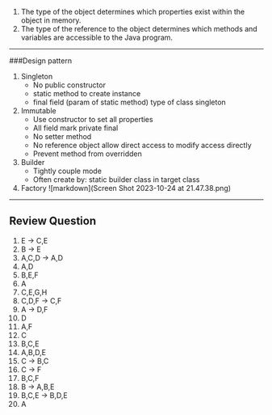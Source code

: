 1. The type of the object determines which properties exist within the object in memory.
2. The type of the reference to the object determines which methods and variables are
   accessible to the Java program.
***
###Design pattern
1. Singleton
   * No public constructor
   * static method to create instance
   * final field (param of static method) type of class singleton
2. Immutable
   * Use constructor to set all properties
   * All field mark private final
   * No setter method
   * No reference object allow direct access to modify access directly
   * Prevent method from overridden
3. Builder
   * Tightly couple mode
   * Often create by: static builder class in target class 
4. Factory
![markdown](Screen Shot 2023-10-24 at 21.47.38.png)

***
## Review Question ##
1. E -> C,E
2. B -> E
3. A,C,D -> A,D
4. A,D
5. B,E,F
6. A
7. C,E,G,H
8. C,D,F -> C,F
9. A -> D,F
10. D
11. A,F
12. C
13. B,C,E
14. A,B,D,E
15. C -> B,C
16. C -> F
17. B,C,F
18. B -> A,B,E
19. B,C,E -> B,D,E
20. A 
